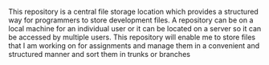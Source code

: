 This repository is a central file storage location which provides a structured way for programmers to store development files.
A repository can be on a local machine for an individual user or it can be located on a server so it can be accessed by multiple users.
This repository will enable me to store files that I am working on for assignments and manage them in a convenient and structured manner and sort them in trunks or branches 
